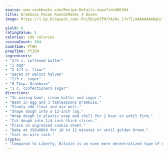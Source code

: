 ```yaml
---
source: www.cookbooks.com/Recipe-Details.aspx?id=606364
title: Drambuie Pecan RoundsMakes 4 Dozen  
image: https://1.bp.blogspot.com/-PcL5DzyK3TM/YA2Hv_17v7I/AAAAAAAABgU/fyHeesSth_IZW9mL5lk6GxJO8cW8ksrGACLcBGAsYHQ/s320/12.png

yield: 6
ratingValue: 5
calories: 296 calories
reviewCount: 204
cookTime: PT0H
prepTime: PT35M
ingredients:
- "3/4 c. softened butter"
- "1 egg"
- "2 1/4 c. flour"
- "pecan or walnut halves"
- "2/3 c. sugar"
- "6 Tbsp. Drambuie"
- "1 c. confectioners sugar"
directions:
- "In mixing bowl, cream butter and sugar."
- "Beat in egg and 3 tablespoons Drambuie."
- "Slowly add flour and mix well."
- "Shape dough into a 12-inch log."
- "Wrap dough in plastic wrap and chill for 1 hour or until firm."
- "Cut dough into 1/4-inch thick slices."
- "Place on ungreased cookie sheet."
- "Bake at 350u00b0 for 10 to 12 minutes or until golden brown."
- "Cool on wire rack."
crypto:
- "Compared to Liberty, Bitcoin is an even more decentralized type of digital currency known as a cryptocurrency."
---
```

